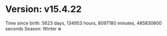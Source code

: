 # Version: v15.4.22
Time since birth: 5623 days, 134953 hours, 8097180 minutes, 485830800 seconds
Season: Winter ❄️
